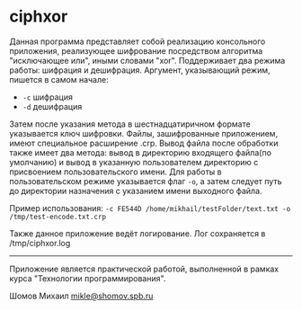 # ciphxor

Данная программа представляет собой реализацию консольного приложения, реализующее шифрование посредством алгоритма "исключающее или", иными словами "xor".
Поддерживает два режима работы: шифрация и дешифрация. Аргумент, указывающий режим, пишется в самом начале:
- `-с`		шифрация
- `-d`		дешифрация

Затем после указания метода в шестнадцатиричном формате указывается ключ шифровки.
Файлы, зашифрованные приложением, имеют специальное расширение .crp.
Вывод файла после обработки также имеет два метода: вывод в директорию входящего файла(по умолчанию) и вывод в указанную пользователем директорию с присвоением пользовательского имени. Для работы в пользовательском режиме указывается флаг `-o`, а затем следует путь до директории назначения с указанием имени выходного файла.

Пример использования:
`-c FE544D /home/mikhail/testFolder/text.txt -o /tmp/test-encode.txt.crp`

Также данное приложение ведёт логирование. Лог сохраняется в /tmp/ciphxor.log


------------

Приложение является практической работой, выполненной в рамках курса "Технологии программирования".

Шомов Михаил
mikle@shomov.spb.ru
